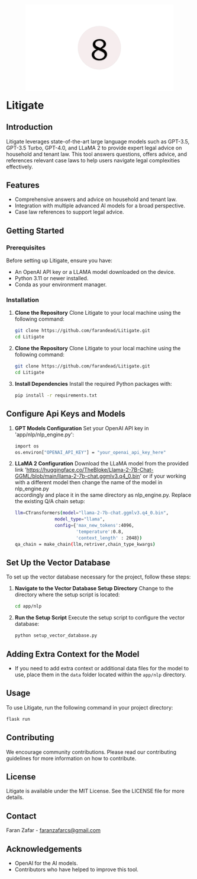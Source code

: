 <p align="center" style="margin-top: -10px; margin-bottom: -10px;">
  <img src="https://github.com/farandead/Litigate/blob/main/Docs/Images_report/Artboard_1-removebg-preview.png" width="400" style="margin-top: -10px; margin-bottom: -10px;">
</p>

# Litigate

## Introduction
Litigate leverages state-of-the-art large language models such as GPT-3.5, GPT-3.5 Turbo, GPT-4.0, and LLaMA 2 to provide expert legal advice on household and tenant law. This tool answers questions, offers advice, and references relevant case laws to help users navigate legal complexities effectively.

## Features
- Comprehensive answers and advice on household and tenant law.
- Integration with multiple advanced AI models for a broad perspective.
- Case law references to support legal advice.

## Getting Started

### Prerequisites
Before setting up Litigate, ensure you have:
- An OpenAI API key or a LLAMA model downloaded on the device.
- Python 3.11 or newer installed.
- Conda as your environment manager.

### Installation

1. **Clone the Repository**
   Clone Litigate to your local machine using the following command:
   ```bash
   git clone https://github.com/farandead/Litigate.git
   cd Litigate
1. **Clone the Repository**
   Clone Litigate to your local machine using the following command:
   ```bash
   git clone https://github.com/farandead/Litigate.git
   cd Litigate
3. **Install Dependencies**
   Install the required Python packages with:
   ```bash
   pip install -r requirements.txt

## Configure Api Keys and Models
1. **GPT Models Configuration**
   Set your OpenAI API key in 'app/nlp/nlp_engine.py':
   ```bash
   import os
   os.environ["OPENAI_API_KEY"] = "your_openai_api_key_here"
2. **LLaMA 2 Configuration**
   Download the LLaMA model from the provided link 'https://huggingface.co/TheBloke/Llama-2-7B-Chat-GGML/blob/main/llama-2-7b-chat.ggmlv3.q4_0.bin' or if your working with a different model then change the name of the model in nlp_engine.py    
   accordingly and place it in the same directory as nlp_engine.py. Replace the existing Q/A chain setup:
   ```bash
   llm=CTransformers(model="llama-2-7b-chat.ggmlv3.q4_0.bin",
                  model_type="llama",
                  config={'max_new_tokens':4096,
                          'temperature':0.8,
                          'context_length' : 2048})
   qa_chain = make_chain(llm,retriver,chain_type_kwargs)

## Set Up the Vector Database

To set up the vector database necessary for the project, follow these steps:

1. **Navigate to the Vector Database Setup Directory**
   Change to the directory where the setup script is located:
   ```bash
   cd app/nlp
   ```

2. **Run the Setup Script**
   Execute the setup script to configure the vector database:
   ```bash
   python setup_vector_database.py
   ```

## Adding Extra Context for the Model

- If you need to add extra context or additional data files for the model to use, place them in the `data` folder located within the `app/nlp` directory.

## Usage

To use Litigate, run the following command in your project directory:
```bash
flask run
```

## Contributing

We encourage community contributions. Please read our contributing guidelines for more information on how to contribute.

## License

Litigate is available under the MIT License. See the LICENSE file for more details.

## Contact

Faran Zafar - faranzafarcs@gmail.com

## Acknowledgements

- OpenAI for the AI models.
- Contributors who have helped to improve this tool.




